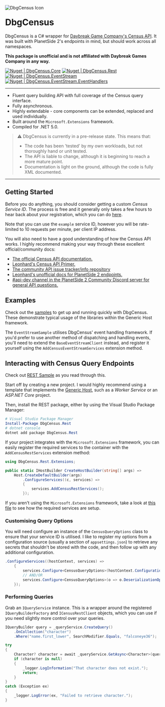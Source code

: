 <img title="DbgCensus Icon" alt="DbgCensus Icon" src="https://github.com/carlst99/DbgCensus/blob/main/Assets/Icon_128.png?raw=true" align="left" />

# DbgCensus

DbgCensus is a C# wrapper for [Daybreak Game Company's Census API](https://census.daybreakgames.com). It was built with PlanetSide 2's endpoints in mind, but should work across all namespaces.

**This package is unofficial and is not affiliated with Daybreak Games Company in any way.**

[![Nuget | DbgCensus.Core](https://img.shields.io/nuget/v/DbgCensus.Core?label=DbgCensus.Core)](https://www.nuget.org/packages/DbgCensus.Core)
[![Nuget | DbgCensus.Rest](https://img.shields.io/nuget/v/DbgCensus.Rest?label=DbgCensus.Rest)](https://www.nuget.org/packages/DbgCensus.Rest)
[![Nuget | DbgCensus.EventStream](https://img.shields.io/nuget/v/DbgCensus.EventStream?label=DbgCensus.EventStream)](https://www.nuget.org/packages/DbgCensus.EventStream)
[![Nuget | DbgCensus.EventStream.EventHandlers](https://img.shields.io/nuget/v/DbgCensus.EventStream.EventHandlers?label=DbgCensus.EventStream.EventHandlers)](https://www.nuget.org/packages/DbgCensus.EventStream.EventHandlers)

***

- Fluent query building API with full coverage of the Census query interface.
- Fully asynchronous.
- Highly extendable - core components can be extended, replaced and used individually.
- Built around the `Microsoft.Extensions` framework.
- Compiled for .NET 5.0.

> :warning: DbgCensus is currently in a pre-release state. This means that:
>
> - The code has been 'tested' by my own workloads, but not thoroughly hand or unit tested.
> - The API is liable to change, although it is beginning to reach a more mature point.
> - Documentation is light on the ground, although the code is fully XML documented.

***

## Getting Started

Before you do anything, you should consider getting a custom *Census Service ID*. The process is free and it generally only takes a few hours to hear back about your registration, which you can do [here](https://census.daybreakgames.com/#devSignup).

Note that you can use the `example` service ID, however you will be rate-limited to 10 requests per minute, per client IP address.

You will also need to have a good understanding of how the Census API works. I highly recommend making your way through these excellent official/community docs:

- [The official Census API documentation.](https://census.daybreakgames.com)
- [Leonhard's Census API Primer.](https://github.com/leonhard-s/auraxium/wiki/Census-API-Primer)
- [The community API issue tracker/info repository](https://github.com/cooltrain7/Planetside-2-API-Tracker)
- [Leonhard's unofficial docs for PlanetSide 2 endpoints.](https://ps2-api-docs.readthedocs.io/en/latest/openapi.html)
- [#api-dev channel in the PlanetSide 2 Community Discord server for general API questions.](https://discord.me/planetside)

## Examples

Check out the [samples](Samples) to get up and running quickly with DbgCensus. These demonstrate typical usage of the libraries within the Generic Host framework.

The `EventStreamSample` utilises DbgCensus' event handling framework. If you'd prefer to use another method of dispatching and handling events, you'll need to extend the `BaseEventStreamClient` instead, and register it yourself using the `AddCensusEventStreamServices` extension method.

## Interacting with Census Query Endpoints

Check out [REST Sample](Samples/RestSample) as you read through this.

Start off by creating a new project. I would highly recommend using a template that implements the [Generic Host](https://docs.microsoft.com/en-us/dotnet/core/extensions/generic-host), such as a *Worker Service* or an *ASP.NET Core* project.

Then, install the REST package, either by using the Visual Studio Package Manager:

```powershell
# Visual Studio Package Manager
Install-Package DbgCensus.Rest
# dotnet console
dotnet add package DbgCensus.Rest
```

If your project integrates with the `Microsoft.Extensions` framework, you can easily register the required services to the container with the `AddCensusRestServices` extension method:

```csharp
using DbgCensus.Rest.Extensions;

public static IHostBuilder CreateHostBuilder(string[] args) =>
    Host.CreateDefaultBuilder(args)
        .ConfigureServices((c, services) =>
        {
            services.AddCensusRestServices();
        });
```

If you aren't using the `Microsoft.Extensions` framework, take a look at [this file](DbgCensus.Rest/Extensions/IServiceCollectionExtensions.cs) to see how the required services are setup.

### Customising Query Options

You will need configure an instance of the `CensusQueryOptions` class to ensure that your service ID is utilised. I like to register my options from a configuration source (usually a section of `appsettings.json`) to retrieve any secrets that shouldn't be stored with the code, and then follow up with any additional configuration.

```csharp
.ConfigureServices((hostContext, services) =>
    {
        services.Configure<CensusQueryOptions>(hostContext.Configuration.GetSection(nameof(CensusQueryOptions)));
        // AND/OR
        services.Configure<CensusQueryOptions>(o => o.DeserializationOptions = new JsonSerializerOptions(...));
    });
```

### Performing Queries

Grab an `IQueryService` instance. This is a wrapper around the registered `IQueryBuilderFactory` and `ICensusRestClient` objects, which you can use if you need slightly more control over your queries.

```csharp
IQueryBuilder query = _queryService.CreateQuery()
    .OnCollection("character")
    .Where("name.first_lower", SearchModifier.Equals, "falconeye36");

try
{
    Character? character = await _queryService.GetAsync<Character>(query, ct).ConfigureAwait(false);
    if (character is null)
    {
        _logger.LogInformation("That character does not exist.");
        return;
    }
}
catch (Exception ex)
{
    _logger.LogError(ex, "Failed to retrieve character.");
}
```